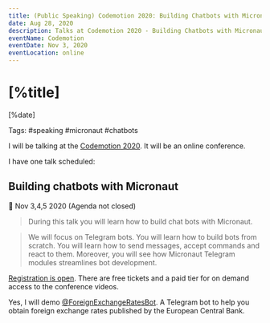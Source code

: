 ```yaml
---
title: (Public Speaking) Codemotion 2020: Building Chatbots with Micronaut
date: Aug 28, 2020
description: Talks at Codemotion 2020 - Building Chatbots with Micronaut.
eventName: Codemotion
eventDate: Nov 3, 2020
eventLocation: online
---
```


# [%title]

[%date]

Tags: #speaking #micronaut #chatbots

I will be talking at the [Codemotion 2020](https://events.codemotion.com/conferences/online/2020/online-tech-conference-spanish-edition/). It will be an online conference.

I have one talk scheduled: 

## Building chatbots with Micronaut 

📅 Nov 3,4,5  2020 (Agenda not closed)

> During this talk you will learn how to build chat bots with Micronaut.  

> We will focus on Telegram bots. You will learn how to build bots from scratch. You will learn how to send messages, accept commands and react to them. Moreover, you will see how Micronaut Telegram modules streamlines bot development. 


[Registration is open](https://events.codemotion.com/conferences/online/2020/online-tech-conference-spanish-edition/). There are free tickets and a paid tier for on demand access to the conference videos. 

Yes, I will demo [@ForeignExchangeRatesBot](https://exchangeratesbot.com). A Telegram bot to help you obtain foreign exchange rates published by the European Central Bank.